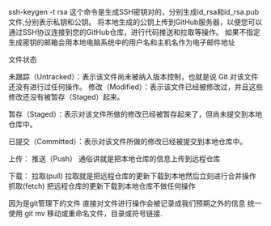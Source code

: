 ssh-keygen -t rsa 这个命令是生成SSH密钥对的，分别生成id_rsa和id_rsa.pub文件,分别表示私钥和公钥。
将本地生成的公钥上传到GitHub服务器，以便您可以通过SSH协议连接到您的GitHub仓库，进行代码推送和拉取等操作。
如果不指定生成密钥的邮箱会用本地电脑系统中的用户名和主机名作为电子邮件地址

文件状态

未跟踪（Untracked）：表示该文件尚未被纳入版本控制，也就是说 Git 对该文件还没有进行过任何操作。
修改（Modified）：表示该文件已经被修改过，并且这些修改还没有被暂存（Staged）起来。

暂存（Staged）：表示对该文件所做的修改已经被暂存起来了，但尚未提交到本地仓库中。

已提交（Committed）：表示对该文件所做的修改已经被提交到本地仓库中。

上传：
推送（Push） 通俗讲就是把本地仓库的信息上传到远程仓库

下载：
拉取(pull)
拉取就是把远程仓库的更新下载到本地然后立刻进行合并操作
抓取(fetch)
把远程仓库的更新下载到本地仓库不做任何操作

因为是git管理下的文件
直接对文件进行操作会被记录成我们预期之外的信息
统一使用
git mv  移动或重命名文件，目录或符号链接.